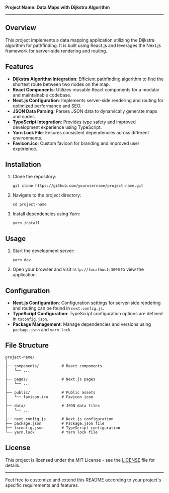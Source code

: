 **Project Name: Data Maps with Dijkstra Algorithm**

---

## Overview

This project implements a data mapping application utilizing the Dijkstra algorithm for pathfinding. It is built using React.js and leverages the Next.js framework for server-side rendering and routing. 

## Features

- **Dijkstra Algorithm Integration**: Efficient pathfinding algorithm to find the shortest route between two nodes on the map.
- **React Components**: Utilizes reusable React components for a modular and maintainable codebase.
- **Next.js Configuration**: Implements server-side rendering and routing for optimized performance and SEO.
- **JSON Data Parsing**: Parses JSON data to dynamically generate maps and nodes.
- **TypeScript Integration**: Provides type safety and improved development experience using TypeScript.
- **Yarn Lock File**: Ensures consistent dependencies across different environments.
- **Favicon.ico**: Custom favicon for branding and improved user experience.

## Installation

1. Clone the repository:

   ```
   git clone https://github.com/yourusername/project-name.git
   ```

2. Navigate to the project directory:

   ```
   cd project-name
   ```

3. Install dependencies using Yarn:

   ```
   yarn install
   ```

## Usage

1. Start the development server:

   ```
   yarn dev
   ```

2. Open your browser and visit `http://localhost:3000` to view the application.

## Configuration

- **Next.js Configuration**: Configuration settings for server-side rendering and routing can be found in `next.config.js`.
- **TypeScript Configuration**: TypeScript configuration options are defined in `tsconfig.json`.
- **Package Management**: Manage dependencies and versions using `package.json` and `yarn.lock`.

## File Structure

```
project-name/
│
├── components/          # React components
│   └── ...
│
├── pages/               # Next.js pages
│   └── ...
│
├── public/              # Public assets
│   └── favicon.ico      # Favicon icon
│
├── data/                # JSON data files
│   └── ...
│
├── next.config.js       # Next.js configuration
├── package.json         # Package.json file
├── tsconfig.json        # TypeScript configuration
└── yarn.lock            # Yarn lock file
```

## License

This project is licensed under the MIT License - see the [LICENSE](LICENSE) file for details.

---

Feel free to customize and extend this README according to your project's specific requirements and features.
